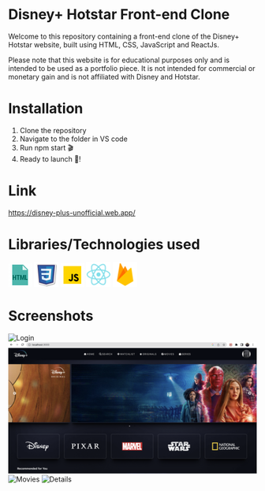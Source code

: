 # Disney+ Hotstar Front-end Clone

Welcome to this repository containing a front-end clone of the Disney+ Hotstar website, built using HTML, CSS, JavaScript and ReactJs.

Please note that this website is for educational purposes only and is intended to be used as a portfolio piece. It is not intended for commercial or monetary gain and is not affiliated with Disney and Hotstar.

# Installation

1. Clone the repository
2. Navigate to the folder in VS code 
3. Run npm start 🎬
4. Ready to launch 🚀!

# Link
https://disney-plus-unofficial.web.app/

# Libraries/Technologies used

![Html](./html.gif)
<img src="./css.png" alt="CSS" width="50" height="50">
![Js](./js.gif)
<img src="./react.png" alt="React" width="50" height="50">
<img src="./firebase.png" alt="Firebase" width="50" height="50">

# Screenshots

![Login](./Login.png)
![Home](./Home.png)
![Movies](./Movies.png)
![Details](./Details.png)